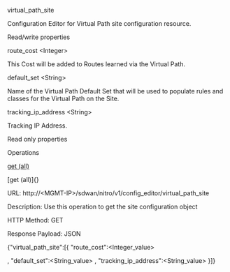 virtual\_path\_site

Configuration Editor for Virtual Path site configuration resource.

Read/write properties

route\_cost &lt;Integer&gt;

This Cost will be added to Routes learned via the Virtual Path.

default\_set &lt;String&gt;

Name of the Virtual Path Default Set that will be used to populate rules and classes for the Virtual Path on the Site.

tracking\_ip\_address &lt;String&gt;

Tracking IP Address.

Read only properties

Operations

[get (all)](#get_all)

[get (all)]{}

URL: http://&lt;MGMT-IP&gt;/sdwan/nitro/v1/config\_editor/virtual\_path\_site

Description: Use this operation to get the site configuration object

HTTP Method: GET

Response Payload: JSON

{"virtual\_path\_site":\[{ "route\_cost":&lt;Integer\_value&gt;

, "default\_set":&lt;String\_value&gt; , "tracking\_ip\_address":&lt;String\_value&gt; }\]}

